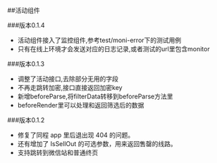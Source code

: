 ##活动组件

###版本0.1.4
* 活动组件接入了监控组件,参考test/moni-error下的测试用例
* 只有在线上环境才会发送对应的日志记录,或者测试的url里包含monitor

###版本0.1.3
* 调整了活动接口,去除部分无用的字段
* 不再走跳转加密,接口直接返回加密key
* 新增beforeParse,将filterData转移到beforeParse方法里
* beforeRender里可以处理和返回筛选后的数据

###版本0.1.2

* 修复了同程 app 里后退出现 404 的问题。
* 还有增加了 IsSellOut 的可选参数，用来返回售罄的线路。
* 支持跳转到微信站和普通终页
